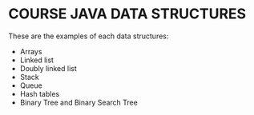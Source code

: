 # COURSE JAVA DATA STRUCTURES

These are the examples of each data structures:

- Arrays
- Linked list
- Doubly linked list
- Stack
- Queue
- Hash tables
- Binary Tree and Binary Search Tree
